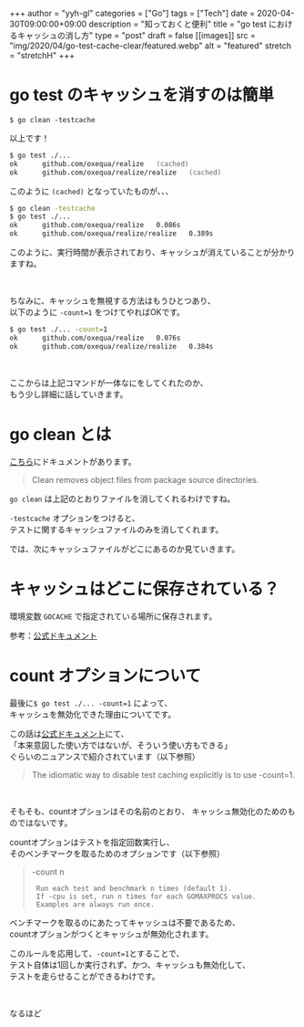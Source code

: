 +++
author = "yyh-gl"
categories = ["Go"]
tags = ["Tech"]
date = 2020-04-30T09:00:00+09:00
description = "知っておくと便利"
title = "go test におけるキャッシュの消し方"
type = "post"
draft = false
[[images]]
  src = "img/2020/04/go-test-cache-clear/featured.webp"
  alt = "featured"
  stretch = "stretchH"
+++


# go test のキャッシュを消すのは簡単
`$ go clean -testcache`

以上です！

```zsh
$ go test ./...
ok  	github.com/oxequa/realize	(cached)
ok  	github.com/oxequa/realize/realize	(cached)
```

このように `(cached)` となっていたものが、、、

```zsh
$ go clean -testcache
$ go test ./...
ok  	github.com/oxequa/realize	0.086s
ok  	github.com/oxequa/realize/realize	0.389s
```

このように、実行時間が表示されており、キャッシュが消えていることが分かりますね。

<br>

ちなみに、キャッシュを無視する方法はもうひとつあり、<br>
以下のように `-count=1` をつけてやればOKです。

```zsh
$ go test ./... -count=1
ok  	github.com/oxequa/realize	0.076s
ok  	github.com/oxequa/realize/realize	0.384s
```

<br>

ここからは上記コマンドが一体なにをしてくれたのか、<br>
もう少し詳細に話していきます。


# go clean とは

[こちら](https://golang.org/pkg/cmd/go/internal/clean/)にドキュメントがあります。

> Clean removes object files from package source directories.

`go clean` は上記のとおりファイルを消してくれるわけですね。

`-testcache` オプションをつけると、<br>
テストに関するキャッシュファイルのみを消してくれます。

では、次にキャッシュファイルがどこにあるのか見ていきます。

# キャッシュはどこに保存されている？

環境変数 `GOCACHE` で指定されている場所に保存されます。

参考：[公式ドキュメント](https://golang.org/cmd/go/#hdr-Build_and_test_caching)


# count オプションについて

最後に`$ go test ./... -count=1` によって、<br>
キャッシュを無効化できた理由についてです。

この話は[公式ドキュメント](https://golang.org/pkg/cmd/go/internal/test/)にて、<br>
「本来意図した使い方ではないが、そういう使い方もできる」<br>
ぐらいのニュアンスで紹介されています（以下参照）

> The idiomatic way to disable test caching explicitly is to use -count=1.

<br>

そもそも、countオプションはその名前のとおり、
キャッシュ無効化のためのものではないです。

countオプションはテストを指定回数実行し、<br>
そのベンチマークを取るためのオプションです（以下参照）

> -count n
>
>      Run each test and benchmark n times (default 1).
>      If -cpu is set, run n times for each GOMAXPROCS value.
>      Examples are always run once.

ベンチマークを取るのにあたってキャッシュは不要であるため、<br>
countオプションがつくとキャッシュが無効化されます。

このルールを応用して、`-count=1`とすることで、<br>
テスト自体は1回しか実行されず、かつ、キャッシュも無効化して、<br>
テストを走らせることができるわけです。

<br>

なるほど
